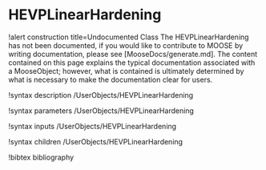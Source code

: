 <!-- MOOSE Documentation Stub: Remove this when content is added. -->

# HEVPLinearHardening

!alert construction title=Undocumented Class
The HEVPLinearHardening has not been documented, if you would like to contribute to MOOSE by
writing documentation, please see [MooseDocs/generate.md]. The content contained on this page explains
the typical documentation associated with a MooseObject; however, what is contained is ultimately
determined by what is necessary to make the documentation clear for users.

!syntax description /UserObjects/HEVPLinearHardening

!syntax parameters /UserObjects/HEVPLinearHardening

!syntax inputs /UserObjects/HEVPLinearHardening

!syntax children /UserObjects/HEVPLinearHardening

!bibtex bibliography

